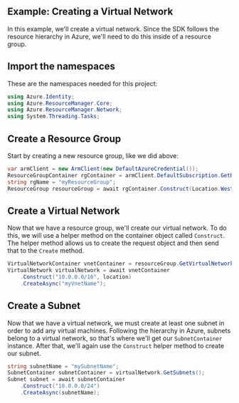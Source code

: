 Example: Creating a Virtual Network
--------------------------------------

In this example, we'll create a virtual network. Since the SDK follows the resource hierarchy in Azure, we'll need to do this inside of a resource group.

## Import the namespaces
These are the namespaces needed for this project:
```C#
using Azure.Identity;
using Azure.ResourceManager.Core;
using Azure.ResourceManager.Network;
using System.Threading.Tasks;
```

## Create a Resource Group
Start by creating a new resource group, like we did above:

```C# Snippet:Creating_A_Virtual_Network_CreateResourceGroup
var armClient = new ArmClient(new DefaultAzureCredential());
ResourceGroupContainer rgContainer = armClient.DefaultSubscription.GetResourceGroups();
string rgName = "myResourceGroup";
ResourceGroup resourceGroup = await rgContainer.Construct(Location.WestUS2).CreateOrUpdateAsync(rgName);
```
## Create a Virtual Network
Now that we have a resource group, we'll create our virtual network. To do this, we will use a helper method on the container object called `Construct`. The helper method allows us to create the request object and then send that to the `Create` method.

```csharp
VirtualNetworkContainer vnetContainer = resourceGroup.GetVirtualNetworks();
VirtualNetwork virtualNetwork = await vnetContainer
    .Construct("10.0.0.0/16", location)
    .CreateAsync("myVnetName");
```

## Create a Subnet 
Now that we have a virtual network, we must create at least one subnet in order to add any virtual machines.
Following the hierarchy in Azure, subnets belong to a virtual network, so that's where we'll get our `SubnetContainer` instance. After that, we'll again use the `Construct` helper method to create our subnet.

```csharp
string subnetName = "mySubnetName";
SubnetContainer subnetContainer = virtualNetwork.GetSubnets();
Subnet subnet = await subnetContainer
    .Construct("10.0.0.0/24")
    .CreateAsync(subnetName);
```